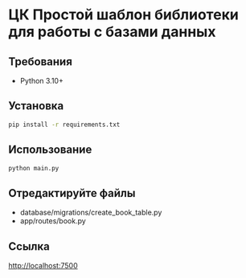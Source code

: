 # ЦК Простой шаблон библиотеки для работы с базами данных

## Требования
- Python 3.10+

## Установка

```bash
pip install -r requirements.txt
```

## Использование

```python
python main.py
```

## Отредактируйте файлы
- database/migrations/create_book_table.py
- app/routes/book.py

## Ссылка
[http://localhost:7500](http://localhost:7500)


